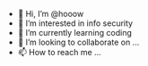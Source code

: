 - 👋 Hi, I’m @hooow
- 👀 I’m interested in info security
- 🌱 I’m currently learning coding
- 💞️ I’m looking to collaborate on ...
- 📫 How to reach me ...

<!---
hooow/hooow is a ✨ special ✨ repository because its `README.md` (this file) appears on your GitHub profile.
You can click the Preview link to take a look at your changes.
--->
